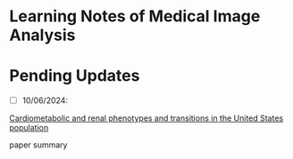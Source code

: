 # Learning Notes of Medical Image Analysis

# Pending Updates

- [ ] 10/06/2024:

[Cardiometabolic and renal phenotypes and transitions in the United States population](https://www.nature.com/articles/s44161-023-00391-y)


paper summary








